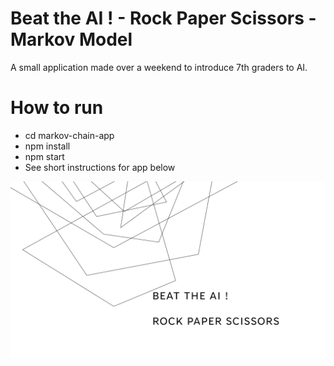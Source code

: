 # Beat the AI ! - Rock Paper Scissors - Markov Model

A small application made over a weekend to introduce 7th graders to AI.

# How to run

- cd markov-chain-app
- npm install
- npm start
- See short instructions for app below

![See PDF for slides](BeatTheAI.gif)
